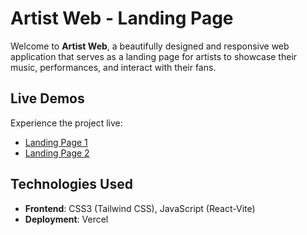 # Artist Web - Landing Page

Welcome to **Artist Web**, a beautifully designed and responsive web application that serves as a landing page for artists to showcase their music, performances, and interact with their fans.

## Live Demos

Experience the project live:

- [Landing Page 1](https://artist-web-topaz.vercel.app/landing1)
- [Landing Page 2](https://artist-web-topaz.vercel.app/landing2)


## Technologies Used

- **Frontend**: CSS3 (Tailwind CSS), JavaScript (React-Vite)
- **Deployment**: Vercel
